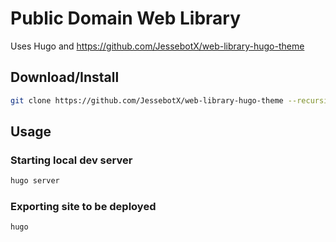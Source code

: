 # Public Domain Web Library

Uses Hugo and <https://github.com/JessebotX/web-library-hugo-theme>

## Download/Install
```sh
git clone https://github.com/JessebotX/web-library-hugo-theme --recursive
```

## Usage
### Starting local dev server
```sh
hugo server
```

### Exporting site to be deployed
```sh
hugo
```


